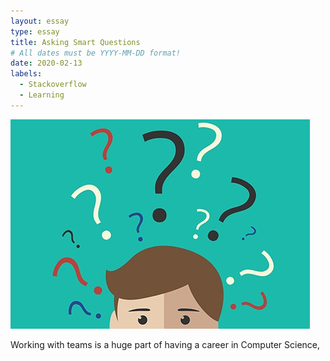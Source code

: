 ```yaml
---
layout: essay
type: essay
title: Asking Smart Questions
# All dates must be YYYY-MM-DD format!
date: 2020-02-13
labels:
  - Stackoverflow
  - Learning
---
```


<img class="ui medium right floated rounded image" src="../images/questions.jpg">

Working with teams is a huge part of having a career in Computer Science,
